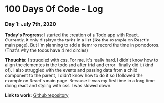 # 100 Days Of Code - Log

### Day 1: July 7th, 2020

**Today's Progress**: I started the creation of a Todo app with React. Currently, it only displays the tasks in a list (like the example on React's main page). But I'm planning to add a tiemr to record the time in pomodoros. (That's why the todos have 4 red circles)

**Thoughts:** I struggled with css. For me, it's really hard, I didn't know how to align the elementes in the todo and after trial and error I finally did it (kind of). I also struggled with the events and passing data from a child component to the parent, I didn't know how to do it so I followed the example on React's main page. Because it was my first time in a long time doing react and styling with css, I was slowed down.

**Link to work:** [Github repository](https://github.com/hristoroque/TODO-React)
